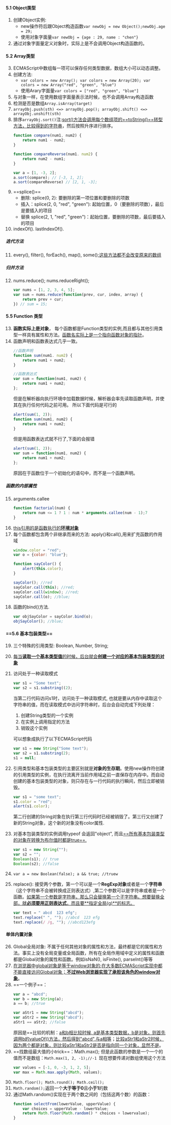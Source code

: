 #### 5.1 Object类型 
1. 创建Object实例:
    - new操作符后跟Object构造函数```var newObj = new Object();newObj.age = 29;```
    - 使用对象字面量```var newObj = {age : 29, name : "chen"}```
2. 通过对象字面量定义对象时，实际上是不会调用Object构造函数的。

#### 5.2 Array类型
3. ECMAScript中数组每一项可以保存任何类型数据，数组大小可以动态调整。
4. 创建方法:
    - ```var colors = new Array(); var colors = new Array(20); var colors = new Array("red", "green", "blue")```
    - 使用Arary字面量```var colors = ["red", "green", "blue"]```
5. 与对象一样，在使用数组字面量表示法时候，也不会调用Array构造函数
6. 检测是否是数组```Array.isArray(target)```
7. ```arrayObj.push(sth) <=> arrayObj.pop(); arrayObj.shift() <=> arrayObj.unshift(sth)```
8. 排序```arrayObj.sort()```注:<u>sort()方法会调用每个数组项的==toString()==转型方法，比较得到的字符串</u>，然后按照升序进行排序。
    ```js
    function compare(num1, num2) {
        return num1 - num2;
    }
    
    function compareReverse(num1. num2) {
        return num2 - num1;
    }
    
    var a = [1, -3, 2];
    a.sort(compare); // [-3, 1, 2];
    a.sort(compareReverse) // [2, 1, -3];
    ```
9. ==splice()==
    - 删除: splice(0, 2): 要删除的第一项位置和要删除的项数
    - 插入：splice(2, 0, "red", "green"): 起始位置，0（要删除的项数），最后是要插入的项目
    - 替换 splice(2, 1, "red", "green")：起始位置，要删除的项数，最后要插入的项目
10. indexOf(). lastIndexOf().

##### 迭代方法
11. every(), filter(), forEach(), map(), some();<u>这些方法都不会改变原来的数组</u>
##### 归并方法
12. nums.reduce(); nums.reduceRight();
    ```js
    var nums = [1, 2, 3, 4, 5];
    var sum = nums.reduce(function(prev, cur, index, array) {
        return prev + cur;
    }) // sum = 15;
    ```
#### 5.5 Function 类型
13. **函数实际上是对象**， 每个函数都是Function类型的实例,而且都与其他引用类型一样具有属性和方法。<u>函数名实际上是一个指向函数对象的指针</u>。
14. 函数声明和函数表达式几乎一致。
    ```js
    //函数声明
    function sum(num1. num2) {
        return num1 + num2;
    }
    
    //函数表达式
    var sum = function(num1, num2) {
        return num1 + num2;
    };
    ```
    但是在解析器向执行环境中加载数据时候，解析器会率先读取函数声明，并使其在执行任何代码之前可用。
    所以下面代码是可行的
    ```js
    alert(sum(1, 2));
    function sum(num1, num2) {
        return num1 + num2;
    }
    ```
    但是用函数表达式就不行了,下面的会报错
    ```js
    alert(sum(1, 2));
    var sum = function(num1, num2) {
        return num1 + num2;
    };
    ```
    原因在于函数位于一个初始化的语句中，而不是一个函数声明。

##### 函数的内部属性
15. arguments.callee
    ```js
    function factorial(num) {
        return num <= 1 ? 1 : num * arguments.callee(num - 1);7
    }
    ```
16. <u>this引用的是函数执行的**环境对象**</u>
17. 每个函数都包含两个非继承而来的方法: apply()和call(),用来扩充函数的作用域
    ```js
    window.color = "red";
    var o = {color: "blue"};
    
    function sayColor() {
        alert(this.color);
    }
    
    sayColor(); //red
    sayColor.call(this); //red;
    sayColor.call(window); //red;
    sayColor.call(o); //blue;
    ```
18. 函数的bind()方法.
    ```js
    var objSayColor = sayColor.bind(o);
    objSayColor(); //blue;
    ```
#### ==5.6 基本包装类型==
19. 三个特殊的引用类型: Boolean, Number, String;
20. <u>每当**读取一个基本类型值**的时候，后台就会**创建一个对应的基本包装类型的对象**</u>
21. 访问处于一种读取模式
    ```js
    var s1 = "Some text";
    var s2 = s1.substring((2);
    ```
    当第二行代码访问s1时，访问处于一种读取模式, 也就是要从内存中读取这个字符串的值，而在读取模式中访问字符串时，后台会自动完成下列处理：
    1. 创建String类型的一个实例
    2. 在实例上调用指定的方法
    3. 销毁这个实例
    
    可以想象成执行了以下ECMAScript代码
    ```js
    var s1 = new String("Some text");
    var s2 = s1.substring(2);
    s1 = null;
    ```
22. 引用类型和基本包装类型的主要区别就是**对象的生存期**。使用new操作符创建的引用类型的实例，在执行流离开当前作用域之前一直保存在内存中。而自动创建的基本包装类型的对象，则只存在与一行代码的执行瞬间，然后立即被销毁。
    ```js
    var s1 = "some text";
    s1.color = "red";
    alert(s1.color);
    ```
    第二行创建的String对象在执行第三行代码时已经被销毁了。第三行又创建了新的String对象，这个新的对象没有color属性.
23. 对基本包装类型的实例调用typeof 会返回"object", 而且<u>==所有基本包装类型的对象在转换为布尔值时都是true==.</u>
    ```js
    var s1 = new String("");
    var s2 = "";
    Boolean(s1); // true
    Boolean(s2); //false
    ```
24. ```var a = new Boolean(false); a && true; //truew```
25. replace(): 接受两个参数，第一个可以是一个**RegExp对象**或者是一个**字符串**（这个字符串不会被转换成正则表达式）,第二个参数可以是字符串或者是一个函数。<u>如果第一个参数是字符串，那么只会替换第一个子字符串。想要替换全部，就**必须要用正则表达式**，而且要**指定全局(g)**的标志。</u>
    ```js
    var text = " abcd  123 efg";
    text.replace(" ", ""); //abcd  123 efg
    text.replace(/ /g, ""); //abcd123efg
    ```
#### 单体内置对象
26. Global全局对象: 不属于任何其他对象的属性和方法，最终都是它的属性和方法。事实上没有全局变量或全局函数，所有在全局作用域中定义的属性和函数都是Global对象的属性和函数。例如isNaN(), isFinite(), parseInt()等等
27. <u>在浏览器中global对象是等于window对象的</u>;<u>在大多数ECMAScript实现中都不能直接访问Global对象；**不过Web浏览器实现了承担该角色的window对象**</u>。
28. ==一个例子==：
    ```js
    var a = "abcd";
    var b = new String(a);
    a == b; //true
    
    var aStr1 = new String("abcd");
    var aStr2 = new String("abcd");
    aStr1 == aStr2; //false
    ```
    原因是==比较的机制：<u>a和b相比较时候, a是基本类型数据，b是对象，则首先调用b的valueOf()方法，然后得到"abcd",与a相等</u>；<u>比较aStr1和aStr2时候，因为两个都是对象，则比较aStr1和aStr2是否是指向同一个对象，显然不是</u>。
29. ==找数组最大值的小trick==：Math.max(); 但是此函数的参数是一个一个的值而不是数组：```Math.max(1, 2, -1);//-1 ```现在想要传递对数组使用这个方法
    ```js
    var values = [-1, 0, -3, 1, 2, 5];
    var max = Math.max.apply(Math, values);
    ```
30. ```Math.floor(); Math.round(); Math.ceil();```
31. ```Math.random();```返回一个**大于等于0**且**小于1**的数
32. 通过Math.random()实现在于两个数之间的（包括这两个数）的函数：
    ```js
    function selectFrom(lowerValue, upperValue) {
        var choices = upperValue - lowerValue;
        return Math.floor(Math.random() * choices + lowervalue);
    }
    ```